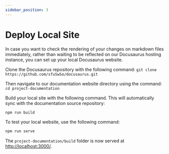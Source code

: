 ```yaml
---
sidebar_position: 3
---
```


# Deploy Local Site

In case you want to check the rendering of your changes on markdown files immediately, rather than waiting to be reflected on our Docusaurus hosting instance, you can set up your local Docusaurus website.

Clone the Docusaurus repository with the following command:
`git clone https://github.com/sfuSwSo/docusaurus.git`  

Then navigate to our documentation website directory using the command:  
`cd project-documentation`  

Build your local site with the following command. This will automatically sync with the documentation source repository:

```bash
npm run build
```

To test your local website, use the following command:

```bash
npm run serve
```

The `project-documentation/build` folder is now served at [http://localhost:3000/](http://localhost:3000/).

